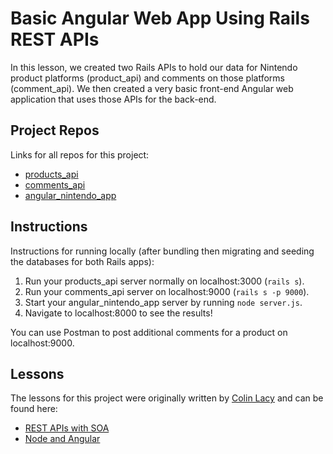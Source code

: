 # Basic Angular Web App Using Rails REST APIs

In this lesson, we created two Rails APIs to hold our data for Nintendo product platforms (product_api) and comments on those platforms (comment_api).  We then created a very basic front-end Angular web application that uses those APIs for the back-end.

## Project Repos
Links for all repos for this project:
- [products_api](https://github.com/TechTalentSouthNOLA/products_api)
- [comments_api](https://github.com/TechTalentSouthNOLA/comments_api)
- [angular_nintendo_app](https://github.com/TechTalentSouthNOLA/angular_nintendo_app)

## Instructions
Instructions for running locally (after bundling then migrating and seeding the databases for both Rails apps):

1. Run your products_api server normally on localhost:3000 (`rails s`).
2. Run your comments_api server on localhost:9000 (`rails s -p 9000`).
3. Start your angular_nintendo_app server by running `node server.js`.
4. Navigate to localhost:8000 to see the results!

You can use Postman to post additional comments for a product on localhost:9000.

## Lessons
The lessons for this project were originally written by [Colin Lacy](https://github.com/colinjlacy) and can be found here:
- [REST APIs with SOA](http://techtalentsouth.slides.com/techtalentsouth/nola-pt-intro-to-apis-316-322?token=Kecw5_GI#/)
- [Node and Angular](http://techtalentsouth.slides.com/techtalentsouth/nola-pt-node-angular-ajax?token=GIBYNEOP#/)
